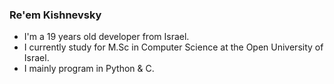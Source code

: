 ### Re'em Kishnevsky

<!--
**ReemKish/ReemKish** is a ✨ _special_ ✨ repository because its `README.md` (this file) appears on your GitHub profile.
-->


- I'm a 19 years old developer from Israel.
- I currently study for M.Sc in Computer Science at the Open University of Israel.
- I mainly program in Python & C.

